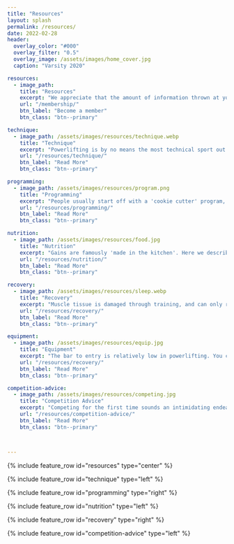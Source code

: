 ```yaml
---
title: "Resources"
layout: splash
permalink: /resources/
date: 2022-02-28
header:
  overlay_color: "#000"
  overlay_filter: "0.5"
  overlay_image: /assets/images/home_cover.jpg
  caption: "Varsity 2020"

resources:
  - image_path:
    title: "Resources"
    excerpt: "We appreciate that the amount of information thrown at you when you first start powerlifting may be overwhelming. We've therefore written some information about some of powerlifting's key principles so you may come back to it in your own time. There's a lot here, organised in a suggested reading order, along with links to external resources. Thanks to ex-webmaster Steve for putting a lot of this together. If you find the information on this page useful, we think you'd probably also gain a lot from joining the club."
    url: "/membership/"
    btn_label: "Become a member"
    btn_class: "btn--primary"

technique:
  - image_path: /assets/images/resources/technique.webp
    title: "Technique"
    excerpt: "Powerlifting is by no means the most technical sport out there, but is also not mindless. As a bare minimum, one should strive to have sufficiently good technique so as to not injure themselves while training. Beyond this, further weight may be lifted may be unlocked through constant work refining of technique, alongside neurological strength gains and physical hypertrophic gains. "
    url: "/resources/technique/"
    btn_label: "Read More"
    btn_class: "btn--primary"

programming:
  - image_path: /assets/images/resources/program.png
    title: "Programming"
    excerpt: "People usually start off with a 'cookie cutter' program, of which we recommend several good options we've tried ourselves. These however can't work forever, as one becomes a more intermediate lifter. We go on to outline the key training variables behind a good program, and how one could write and structure their own programs for more specific goals as they become more advanced. Also check out our pages on finding your [maximum recoverable volume](/resources/finding-your-mrv/) and [addressing weak points](/addressing-weak-points/)."
    url: "/resources/programming/"
    btn_label: "Read More"
    btn_class: "btn--primary"

nutrition:
  - image_path: /assets/images/resources/food.jpg
    title: "Nutrition"
    excerpt: "Gains are famously 'made in the kitchen'. Here we describe how precisely this works, and what variables one has at their disposal to control here. We like to think about this as a pyramid - some variables are more important than others. There's no point worrying about your vitamin levels if you're not eating enough to satisfactorily recover."
    url: "/resources/nutrition/"
    btn_label: "Read More"
    btn_class: "btn--primary"

recovery:
  - image_path: /assets/images/resources/sleep.webp
    title: "Recovery"
    excerpt: "Muscle tissue is damaged through training, and can only repair and adapt to be stronger when provided sufficient ability to recover. Nutrition plays a key role in recovery, but is not the only factor. Sleep and stress are both known to have important effects on the body's regenerative processes. There are also several other less extensively researched interventions that may aid or hinder recovery."
    url: "/resources/recovery/"
    btn_label: "Read More"
    btn_class: "btn--primary"

equipment:
  - image_path: /assets/images/resources/equip.jpg
    title: "Equipment"
    excerpt: "The bar to entry is relatively low in powerlifting. You can start out with just a gym membership, and your usual gym clothes. As you progress, you'll probably want to acquire several bits of kit to help increase tightness and reduce energy leaks, ensuring your force is being transferred into the bar as effeicently as possible."
    url: "/resources/recovery/"
    btn_label: "Read More"
    btn_class: "btn--primary"

competition-advice:
  - image_path: /assets/images/resources/competing.jpg
    title: "Competition Advice"
    excerpt: "Competing for the first time sounds an intimidating endeavour, but it shouldn't be. Here we outline how to prepare for a competition in the weeks and days leading up to it, as well as things to keep in mind and bring on the day itself. "
    url: "/resources/competition-advice/"
    btn_label: "Read More"
    btn_class: "btn--primary"



---
```

{% include feature_row id="resources" type="center" %}

{% include feature_row id="technique" type="left" %}

{% include feature_row id="programming" type="right" %}

{% include feature_row id="nutrition" type="left" %}

{% include feature_row id="recovery" type="right" %}

{% include feature_row id="competition-advice" type="left" %}
